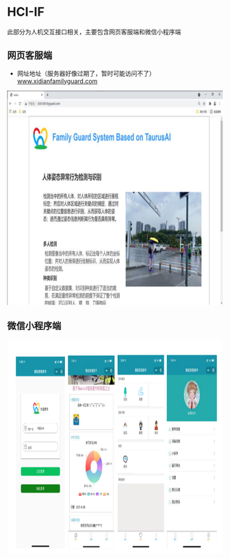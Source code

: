 # HCI-IF

此部分为人机交互接口相关，主要包含网页客服端和微信小程序端



## 网页客服端



* 网址地址（服务器好像过期了，暂时可能访问不了）www.xidianfamilyguard.com



<p align="center">
    <img src="../.github/media/web_page.png" width=1000 height=500>
</p>



## 微信小程序端



<p align="center">
    <img src="../.github/media/mini_prog.png" width=1000 height=500>
</p>


